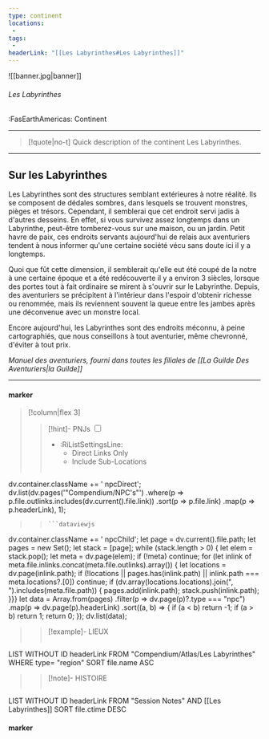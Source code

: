```yaml
---
type: continent
locations:
 - 
tags:
 - 
headerLink: "[[Les Labyrinthes#Les Labyrinthes]]"
---
```


![[banner.jpg|banner]]
###### Les Labyrinthes
<span class="sub2">:FasEarthAmericas: Continent</span>
___

> [!quote|no-t]
>Quick description of the continent Les Labyrinthes.

***
## __Sur les Labyrinthes__

Les Labyrinthes sont des structures semblant extérieures à notre réalité. Ils se composent de dédales sombres, dans lesquels se trouvent monstres, pièges et trésors.
Cependant, il semblerai que cet endroit servi jadis à d'autres desseins. En effet, si vous survivez assez longtemps dans un Labyrinthe, peut-être tomberez-vous sur une maison, ou un jardin. Petit havre de paix, ces endroits servants aujourd'hui de relais aux aventuriers tendent à nous informer qu'une certaine société vécu sans doute ici il y a longtemps.

Quoi que fût cette dimension, il semblerait qu'elle eut été coupé de la notre à une certaine époque et a été redécouverte il y a environ 3 siècles, lorsque des portes tout à fait ordinaire se mirent à s'ouvrir sur le Labyrinthe. Depuis, des aventuriers se précipitent à l'intérieur dans l'espoir d'obtenir richesse ou renommée, mais ils reviennent souvent la queue entre les jambes après une déconvenue avec un monstre local.

Encore aujourd'hui, les Labyrinthes sont des endroits méconnu, à peine cartographiés, que nous conseillons à tout aventurier, même chevronné, d'éviter à tout prix.

*Manuel des aventuriers, fourni dans toutes les filiales de [[La Guilde Des Aventuriers|la Guilde]]*
***

#### marker
> [!column|flex 3]
> > [!hint]-  PNJs
> > <input type="checkbox" id="npc"/><ul class="sortMenu"><li class="sortIcon">:RiListSettingsLine:<ul class="dropdown npcedit"><li><label for="npc" class="directLabel active">Direct Links Only</label></li><li><label for="npc" class="childLabel">Include Sub-Locations</label></li></ul></li></ul>
> >```dataviewjs
dv.container.className += ' npcDirect';
dv.list(dv.pages('"Compendium/NPC\'s"')
 .where(p => p.file.outlinks.includes(dv.current().file.link))
.sort(p => p.file.link)
.map(p => p.headerLink), 1);
>>```
>>```dataviewjs
dv.container.className += ' npcChild';
let page = dv.current().file.path;
let pages = new Set();
let stack = [page];
while (stack.length > 0) {
let elem = stack.pop();
let meta = dv.page(elem);
if (!meta) continue;
for (let inlink of meta.file.inlinks.concat(meta.file.outlinks).array()) {
let locations = dv.page(inlink.path);
if (!locations || pages.has(inlink.path) || inlink.path === meta.locations?.[0]) continue;
 if (dv.array(locations.locations).join(", ").includes(meta.file.path)) {
 pages.add(inlink.path);
 stack.push(inlink.path);
}}}
let data = Array.from(pages)
.filter(p => dv.page(p)?.type === "npc")
.map(p => dv.page(p).headerLink)
.sort((a, b) => {
if (a < b) return -1;
if (a > b) return 1;
return 0;
});
dv.list(data);
> 
>> [!example]- LIEUX
>>```dataview
LIST WITHOUT ID headerLink
FROM "Compendium/Atlas/Les Labyrinthes"
WHERE type= "region"
SORT file.name ASC
>
>> [!note]- HISTOIRE
>>```dataview
LIST WITHOUT ID headerLink
FROM "Session Notes" AND [[Les Labyrinthes]]
SORT file.ctime DESC
#### marker